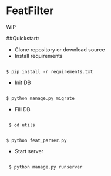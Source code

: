 # FeatFilter
WIP

##Quickstart:
* Clone repository or download source
* Install requirements
<code>
$ pip install -r requirements.txt
</code>

* Init DB
<code>
$ python manage.py migrate
</code>

 * Fill DB
 <code>
 $ cd utils
 
 $ python feat_parser.py
 </code>
 
 * Start server
 <code>
 $ python manage.py runserver
 </code>
